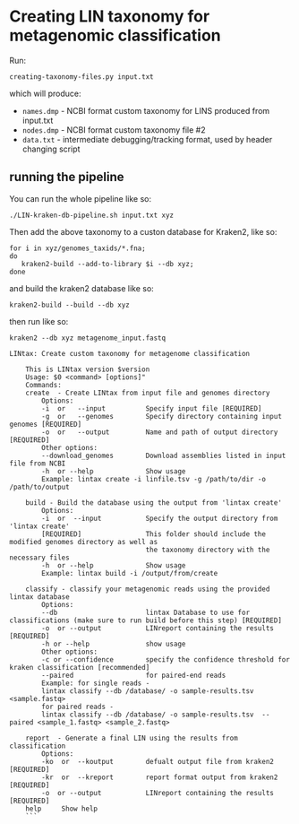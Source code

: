 # Creating LIN taxonomy for metagenomic classification

Run:
```
creating-taxonomy-files.py input.txt
```
which will produce:
* `names.dmp` - NCBI format custom taxonomy for LINS produced from input.txt
* `nodes.dmp` - NCBI format custom taxonomy file #2
* `data.txt` - intermediate debugging/tracking format, used by header changing script

## running the pipeline

You can run the whole pipeline like so:

```
./LIN-kraken-db-pipeline.sh input.txt xyz 
```

Then add the above taxonomy to a custon database for Kraken2, like so:
```
for i in xyz/genomes_taxids/*.fna;
do
   kraken2-build --add-to-library $i --db xyz;
done
```
and build the kraken2 database like so:
```
kraken2-build --build --db xyz
```
then run like so:
```
kraken2 --db xyz metagenome_input.fastq
```
```
LINtax: Create custom taxonomy for metagenome classification

    This is LINtax version $version
    Usage: $0 <command> [options]"
    Commands:
    create  - Create LINtax from input file and genomes directory
        Options:
        -i  or   --input          Specify input file [REQUIRED]
        -g  or   --genomes        Specify directory containing input genomes [REQUIRED]
        -o  or   --output         Name and path of output directory [REQUIRED]
        Other options:
        --download_genomes        Download assemblies listed in input file from NCBI
        -h  or --help             Show usage
        Example: lintax create -i linfile.tsv -g /path/to/dir -o /path/to/output

    build - Build the database using the output from 'lintax create'
        Options:
        -i  or  --input           Specify the output directory from 'lintax create' 
        [REQUIRED]                This folder should include the modified genomes directory as well as 
                                  the taxonomy directory with the necessary files
        -h  or --help             Show usage
        Example: lintax build -i /output/from/create 
    
    classify - classify your metagenomic reads using the provided lintax database
        Options:
        --db                      lintax Database to use for classifications (make sure to run build before this step) [REQUIRED]       
        -o  or --output           LINreport containing the results [REQUIRED]
        -h or --help              show usage
        Other options:
        -c or --confidence        specify the confidence threshold for kraken classification [recommended]
        --paired                  for paired-end reads
        Example: for single reads - 
        lintax classify --db /database/ -o sample-results.tsv <sample.fastq>
        for paired reads - 
        lintax classify --db /database/ -o sample-results.tsv  --paired <sample_1.fastq> <sample_2.fastq>

    report  - Generate a final LIN using the results from classification
        Options:
        -ko  or  --koutput        defualt output file from kraken2 [REQUIRED]
        -kr  or  --kreport        report format output from kraken2 [REQUIRED]
        -o  or --output           LINreport containing the results [REQUIRED]
    help     Show help
    ```